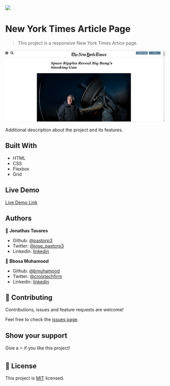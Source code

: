 ![](https://img.shields.io/badge/Microverse-blueviolet)

# New York Times Article Page

> This project is a responsive New York Times Artice page.

![screenshot](./images/screenshot.png)

Additional description about the project and its features.

## Built With

- HTML
- CSS
- Flexbox
- Grid

## Live Demo

[Live Demo Link](http://jonathastavares.github.io/Youtube-Page)

## Authors

👤 **Jonathas Tavares**

- Github: [@pastorp3](https://github.com/pastorp3)
- Twitter: [@jose_pastorp3](https://twitter.com/jose_pastorp3)
- Linkedin: [linkedin](https://www.linkedin.com/in/jos%C3%A9-pedraza-acevedo-ab700a1a9/)

👤 **Bbosa Muhamood**

- Github: [@bmuhamood](https://github.com/bmuhamood)
- Twitter: [@croixtechfirm](https://twitter.com/croixtechfirm)
- Linkedin: [linkedin](https://www.linkedin.com/in/bbosa-muhamood-06845576/)

## 🤝 Contributing

Contributions, issues and feature requests are welcome!

Feel free to check the [issues page](https://github.com/pastorp3/Positioning-and-Floating-Elements/issues).

## Show your support

Give a ⭐️ if you like this project!

## 📝 License

This project is [MIT](lic.url) licensed.
